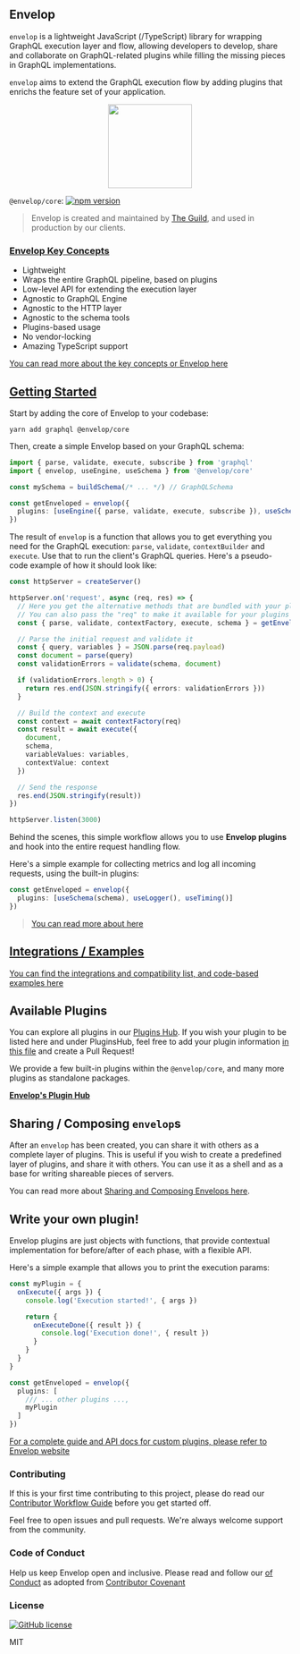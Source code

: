 ## Envelop

`envelop` is a lightweight JavaScript (/TypeScript) library for wrapping GraphQL execution layer and flow, allowing developers to develop, share
and collaborate on GraphQL-related plugins while filling the missing pieces in GraphQL implementations.

`envelop` aims to extend the GraphQL execution flow by adding plugins that enrichs the feature set of your application.

<p align="center">
  <img height="150" src="./logo.png">
</p>

`@envelop/core`: [![npm version](https://badge.fury.io/js/%40envelop%2Fcore.svg)](https://www.npmjs.com/package/@envelop/core)

> Envelop is created and maintained by [The Guild](https://the-guild.dev/), and used in production by our clients.

### [Envelop Key Concepts](<(https://www.envelop.dev/docs#key-concepts)>)

- Lightweight
- Wraps the entire GraphQL pipeline, based on plugins
- Low-level API for extending the execution layer
- Agnostic to GraphQL Engine
- Agnostic to the HTTP layer
- Agnostic to the schema tools
- Plugins-based usage
- No vendor-locking
- Amazing TypeScript support

[You can read more about the key concepts or Envelop here](https://www.envelop.dev/docs#key-concepts)

## [Getting Started](https://www.envelop.dev/docs/getting-started)

Start by adding the core of Envelop to your codebase:

```
yarn add graphql @envelop/core
```

Then, create a simple Envelop based on your GraphQL schema:

```ts
import { parse, validate, execute, subscribe } from 'graphql'
import { envelop, useEngine, useSchema } from '@envelop/core'

const mySchema = buildSchema(/* ... */) // GraphQLSchema

const getEnveloped = envelop({
  plugins: [useEngine({ parse, validate, execute, subscribe }), useSchema(mySchema)]
})
```

The result of `envelop` is a function that allows you to get everything you need for the GraphQL execution: `parse`, `validate`, `contextBuilder` and `execute`. Use that to run the client's GraphQL queries. Here's a pseudo-code example of how it should look like:

```ts
const httpServer = createServer()

httpServer.on('request', async (req, res) => {
  // Here you get the alternative methods that are bundled with your plugins
  // You can also pass the "req" to make it available for your plugins or GraphQL context.
  const { parse, validate, contextFactory, execute, schema } = getEnveloped({ req })

  // Parse the initial request and validate it
  const { query, variables } = JSON.parse(req.payload)
  const document = parse(query)
  const validationErrors = validate(schema, document)

  if (validationErrors.length > 0) {
    return res.end(JSON.stringify({ errors: validationErrors }))
  }

  // Build the context and execute
  const context = await contextFactory(req)
  const result = await execute({
    document,
    schema,
    variableValues: variables,
    contextValue: context
  })

  // Send the response
  res.end(JSON.stringify(result))
})

httpServer.listen(3000)
```

Behind the scenes, this simple workflow allows you to use **Envelop plugins** and hook into the entire request handling flow.

Here's a simple example for collecting metrics and log all incoming requests, using the built-in plugins:

```ts
const getEnveloped = envelop({
  plugins: [useSchema(schema), useLogger(), useTiming()]
})
```

> [You can read more about here](https://www.envelop.dev/docs/getting-started)

## [Integrations / Examples](https://www.envelop.dev/docs/integrations)

[You can find the integrations and compatibility list, and code-based examples here](https://www.envelop.dev/docs/integrations)

## Available Plugins

You can explore all plugins in our [Plugins Hub](https://www.envelop.dev/plugins). If you wish your plugin to be listed here and under PluginsHub, feel free to add your plugin information [in this file](https://github.com/n1ru4l/envelop/edit/main/website/src/lib/plugins.ts#L23) and create a Pull Request!

We provide a few built-in plugins within the `@envelop/core`, and many more plugins as standalone packages.

**[Envelop's Plugin Hub](https://www.envelop.dev/plugins)**

## Sharing / Composing `envelop`s

After an `envelop` has been created, you can share it with others as a complete layer of plugins. This is useful if you wish to create a predefined layer of plugins, and share it with others. You can use it as a shell and as a base for writing shareable pieces of servers.

You can read more about [Sharing and Composing Envelops here](https://www.envelop.dev/docs/composing-envelop).

## Write your own plugin!

Envelop plugins are just objects with functions, that provide contextual implementation for before/after of each phase, with a flexible API.

Here's a simple example that allows you to print the execution params:

```ts
const myPlugin = {
  onExecute({ args }) {
    console.log('Execution started!', { args })

    return {
      onExecuteDone({ result }) {
        console.log('Execution done!', { result })
      }
    }
  }
}

const getEnveloped = envelop({
  plugins: [
    /// ... other plugins ...,
    myPlugin
  ]
})
```

[For a complete guide and API docs for custom plugins, please refer to Envelop website](https://www.envelop.dev/docs/plugins)

### Contributing

If this is your first time contributing to this project, please do read our [Contributor Workflow Guide](https://github.com/the-guild-org/Stack/blob/master/CONTRIBUTING.md) before you get started off.

Feel free to open issues and pull requests. We're always welcome support from the community.

### Code of Conduct

Help us keep Envelop open and inclusive. Please read and follow our [
of Conduct](https://github.com/the-guild-org/Stack/blob/master/CODE_OF_CONDUCT.md) as adopted from [Contributor Covenant](https://www.contributor-covenant.org/)

### License

[![GitHub license](https://img.shields.io/badge/license-MIT-lightgrey.svg?maxAge=2592000)](https://raw.githubusercontent.com/apollostack/apollo-ios/master/LICENSE)

MIT
